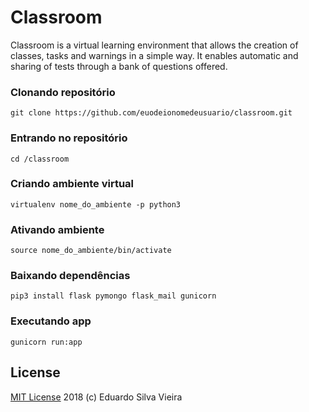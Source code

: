 # Classroom
  Classroom is a virtual learning environment that allows the creation of classes, tasks and warnings in a simple way. It enables automatic and sharing of tests through a bank of questions offered.


### Clonando repositório
```
git clone https://github.com/euodeionomedeusuario/classroom.git
```
### Entrando no repositório
```
cd /classroom
```
### Criando ambiente virtual
```
virtualenv nome_do_ambiente -p python3
```
### Ativando ambiente
```
source nome_do_ambiente/bin/activate
```
### Baixando dependências
```
pip3 install flask pymongo flask_mail gunicorn
```
### Executando app
```
gunicorn run:app
```
## License
[MIT License](https://github.com/euodeionomedeusuario/classroom/blob/master/LICENSE) 2018 (c) Eduardo Silva Vieira
